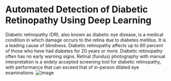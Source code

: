 # Automated Detection of Diabetic Retinopathy Using Deep Learning
Diabetic retinopathy (DR), also known as diabetic eye disease, is a medical condition in which damage occurs to the retina due to diabetes mellitus. It is a leading cause of blindness. Diabetic retinopathy affects up to 80 percent of those who have had diabetes for 20 years or more. Diabetic retinopathy often has no early warning signs. Retinal (fundus) photography with manual interpretation is a widely accepted screening tool for diabetic retinopathy, with performance that can exceed that of in-person dilated eye examinations.
![image](https://github.com/user-attachments/assets/568d2c6a-5329-40a4-93f6-697e7f52373d)

